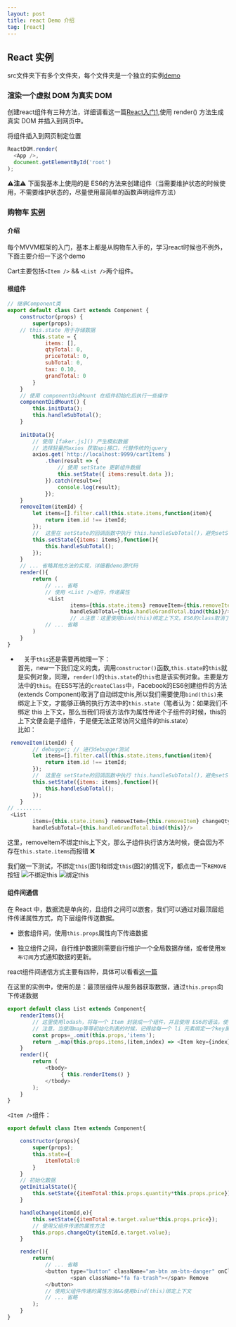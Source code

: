 ```yaml
---
layout: post
title: react Demo 介绍
tag: [react]
---
```

## React 实例

src文件夹下有多个文件夹，每个文件夹是一个独立的实例[demo]()

### 渲染一个虚拟 DOM 为真实 DOM
    
创建react组件有三种方法，详细请看这一篇[React入门1](http://localhost:4000/kasmine.blog/2017/04/10/react入门介绍1.html),使用 render() 方法生成真实 DOM 并插入到网页中。

将组件插入到网页制定位置
```javascript
ReactDOM.render(
  <App />,
  document.getElementById('root')
);
```
**⚠️注⚠️**  下面我基本上使用的是 ES6的方法来创建组件（当需要维护状态的时候使用，不需要维护状态的，尽量使用最简单的函数声明组件方法）

### 购物车 [实例]()

#### 介绍
每个MVVM框架的入门，基本上都是从购物车入手的，学习react时候也不例外，下面主要介绍一下这个demo

Cart主要包括`<Item />` && `<List />`两个组件。

#### 根组件
```javascript
// 继承Component类
export default class Cart extends Component {
    constructor(props) {
        super(props);
    // this.state 用于存储数据
        this.state = {
            items: [],
            qtyTotal: 0,
            priceTotal: 0,
            subTotal: 0,
            tax: 0.10,
            grandTotal: 0
        }
    }
    // 使用 componentDidMount 在组件初始化后执行一些操作
    componentDidMount() {
        this.initData();
        this.handleSubTotal();
    }
  
    initData(){
        // 使用 [faker.js]() 产生模拟数据
        // 选择轻量的axios 获取api接口，代替传统的jquery
        axios.get(`http://localhost:9999/cartItems`)
            .then(result => {
                // 使用 setState 更新组件数据
                this.setState({ items:result.data });
            }).catch(result=>{
                console.log(result);
            });
    }
    removeItem(itemId) {
        let items=[].filter.call(this.state.items,function(item){
            return item.id !== itemId;
        });
        //  这里在 setState的回调函数中执行 this.handleSubTotal()，避免setState的延迟导致数据错误
        this.setState({items: items},function(){
            this.handleSubTotal();
        });  
    }
    // ... 省略其他方法的实现，详细看demo源代码
    render(){
        return (
            // ... 省略
            // 使用 <List />组件，传递属性
             <List
                    items={this.state.items} removeItem={this.removeItem.bind(this)} changeQty={this.changeQty.bind(this)} 
                    handleSubTotal={this.handleGrandTotal.bind(this)}/> 
                    // ⚠️注意：这里使用bind(this)绑定上下文。ES6的class取消了自动绑定上下文，我们也可以使用箭头函数（自动绑定到其定义时的上下文）
            // ... 省略                    
        )
    }
}
```
* &emsp;关于`this`还是需要再梳理一下：<br/>
首先，new一下我们定义的类，调用`constructor()`函数,`this.state`的`this`就是实例对象，同理，`render()`的`this.state`的`this`也是该实例对象。主要是方法中的`this`。在ES5写法的`createClass`中，Facebook的ES6创建组件的方法(extends Component)取消了自动绑定this,所以我们需要使用`bind(this)`来绑定上下文，才能够正确的执行方法中的`this.state`（笔者认为：如果我们不绑定 this 上下文，那么当我们将该方法作为属性传递个子组件的时候，this的上下文便会是子组件，于是便无法正常访问父组件的this.state）<br />
比如：
```javascript
 removeItem(itemId) {
        // debugger; // 进行debugger测试
        let items=[].filter.call(this.state.items,function(item){
            return item.id !== itemId;
        });
        //  这里在 setState的回调函数中执行 this.handleSubTotal()，避免setState的延迟导致数据错误
        this.setState({items: items},function(){
            this.handleSubTotal();
        });  
    }
// ........
 <List
        items={this.state.items} removeItem={this.removeItem} changeQty={this.changeQty.bind(this)} 
        handleSubTotal={this.handleGrandTotal.bind(this)}/> 
```
这里，removeItem不绑定this上下文，那么子组件执行该方法时候，便会因为不存在`this.state.items`而报错 ❌

我们做一下测试，不绑定`this`(图1)和绑定`this`(图2)的情况下，都点击一下` REMOVE `按钮
![不绑定`this`]({{site.imgurl}}/in-post/react/react-unbind-this.png)
![绑定`this`]({{site.imgurl}}/in-post/react/react-bind-this.png)

#### 组件间通信
在 React 中，数据流是单向的，且组件之间可以嵌套，我们可以通过对最顶层组件传递属性方式，向下层组件传送数据。
    
- 嵌套组件间，使用`this.props`属性向下传递数据
        
- 独立组件之间，自行维护数据则需要自行维护一个全局数据存储，或者使用`发布订阅`方式通知数据的更新。

react组件间通信方式主要有四种，具体可以看看[这一篇]()

在这里的实例中，使用的是：最顶层组件从服务器获取数据，通过`this.props`向下传递数据

```javascript
export default class List extends Component{
    renderItems(){
        // 这里使用lodash，将每一个 Item 封装成一个组件，并且使用 ES6的语法，使表达更加简洁
        // 注意，当使用map等等初始化列表的时候，记得给每一个 li 元素绑定一个key属性（具体原因：。。。）
        const props=_.omit(this.props,'items');
        return _.map(this.props.items,(item,index) => <Item key={index} {...item} {...props} />);
    }
    render(){
        return (
            <tbody>
                 { this.renderItems() } 
            </tbody>
        );
    }
}
```

`<Item />`组件：

```javascript
export default class Item extends Component{

    constructor(props){
        super(props);
        this.state={
            itemTotal:0
        }
    }
    // 初始化数据
    getInitialState(){
        this.setState({itemTotal:this.props.quantity*this.props.price});
    }

    handleChange(itemId,e){
        this.setState({itemTotal:e.target.value*this.props.price});
        // 使用父组件传递的属性方法
        this.props.changeQty(itemId,e.target.value);
    }

    render(){
        return(
            // ... 省略
            <button type="button" className="am-btn am-btn-danger" onClick={this.props.removeItem.bind(this, this.props.id)}>
                    <span className="fa fa-trash"></span> Remove
            </button>	
            // 使用父组件传递的属性方法&&使用bind(this)绑定上下文
            // ... 省略
        );
    }
}
```

